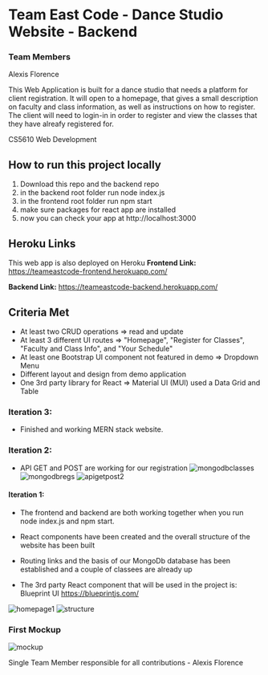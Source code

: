 # Team East Code - Dance Studio Website - Backend
### Team Members
Alexis Florence

This Web Application is built for a dance studio that needs a platform for client registration. 
It will open to a homepage, that gives a small description on faculty and class information, as well as instructions on how to register. 
The client will need to login-in in order to register and view the classes that they have alreafy registered for. 

CS5610 Web Development 

## How to run this project locally
1. Download this repo and the backend repo
2. in the backend root folder run node index.js
3. in the frontend root folder run npm start
4. make sure packages for react app are installed
5. now you can check your app at http://localhost:3000

## Heroku Links
This web app is also deployed on Heroku
**Frontend Link:** https://teameastcode-frontend.herokuapp.com/

**Backend Link:** https://teameastcode-backend.herokuapp.com/

## Criteria Met
- At least two CRUD operations => read and update
- At least 3 different UI routes => "Homepage", "Register for Classes", "Faculty and Class Info", and "Your Schedule"
- At least one Bootstrap UI component not featured in demo => Dropdown Menu
- Different layout and design from demo application 
- One 3rd party library for React => Material UI (MUI) used a Data Grid and Table 



### Iteration 3:
- Finished and working MERN stack website.


### Iteration 2:

- API GET and POST are working for our registration 
![mongodbclasses](https://media.github.ccs.neu.edu/user/9629/files/7d87a3af-5d8d-444a-abe3-981a5e4a84b3)
![mongodbregs](https://media.github.ccs.neu.edu/user/9629/files/78554d1e-78c7-4cf8-b8d8-cdb5efe60216)
![apigetpost2](https://media.github.ccs.neu.edu/user/9629/files/e83e9876-dc34-4ef0-8a22-01f43fc7a8d0)



#### Iteration 1:

- The frontend and backend are both working together when you run node index.js and npm start. 

- React components have been created and the overall structure of the website has been built

- Routing links and the basis of our MongoDb database has been established and a couple of classees are already up

- The 3rd party React component that will be used in the project is: Blueprint UI https://blueprintjs.com/

![homepage1](https://media.github.ccs.neu.edu/user/9629/files/d298109b-2b84-4755-97a3-9289144cd366)
![structure](https://media.github.ccs.neu.edu/user/9629/files/9f6da6f9-bcc1-4231-9f9d-103ee20e298b)


### First Mockup
![mockup](https://media.github.ccs.neu.edu/user/9629/files/1831e127-6188-4daf-aa13-60546f7b28af)



Single Team Member responsible for all contributions - Alexis Florence


